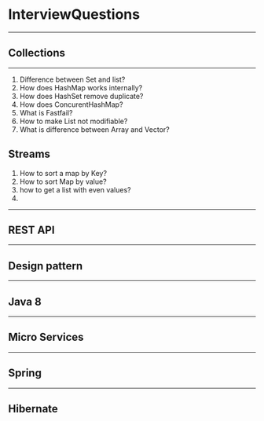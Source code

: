 # InterviewQuestions
***
## Collections
---
1. Difference between Set and list?
2. How does HashMap works internally?
3. How does HashSet remove duplicate?
4. How does ConcurentHashMap?
5. What is Fastfail?
6. How to make List not modifiable?
7. What is difference between Array and Vector?
## Streams
1. How to sort a map by Key?
2. How to sort Map by value?
3. how to get a list with even values?
4. 
---
## REST API
---
## Design pattern
---
## Java 8
---
## Micro Services
---
## Spring
---
## Hibernate
